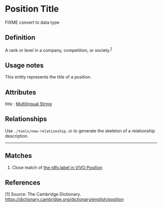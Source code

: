 # Position Title

FIXME convert to data type

## Definition
A rank or level in a company, competition, or society.<sup>[1](#fn1)</sup>

## Usage notes
This entity represents the title of a position.

## Attributes
<a name="DOI">title : [Multilingual String](../datatypes/Multilingual_String.md)</a>

## Relationships
Use `./tools/new-relationship.sh` to generate the skeleton of a relationship description.

---
## Matches
1. Close match of [the rdfs:label in VIVO Position](https://wiki.lyrasis.org/display/VIVODOC112x/Person+Model)

## References
<a name="fn1">\[1\]</a> Source: The Cambridge Dictionary. https://dictionary.cambridge.org/dictionary/english/position
